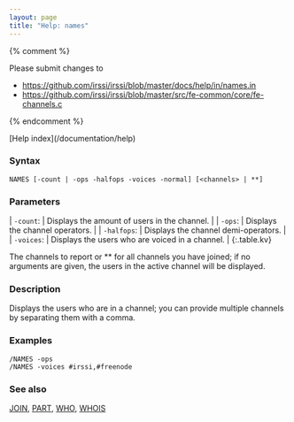 ```yaml
---
layout: page
title: "Help: names"
---
```


{% comment %}

Please submit changes to
- https://github.com/irssi/irssi/blob/master/docs/help/in/names.in
- https://github.com/irssi/irssi/blob/master/src/fe-common/core/fe-channels.c


{% endcomment %}
<nav markdown="1">
[Help index](/documentation/help)
</nav>

### Syntax ###

<div class="highlight irssisyntax"><pre style="\-\-cmdlen:5ch"><code><span class="synB">NAMES</span> <span class="syn10">[<span class="syn">-count</span> | <span class="syn">-ops</span> <span class="syn">-halfops</span> <span class="syn">-voices</span> <span class="syn">-normal</span>]</span> <span class="syn10">[<span class="syn09">&lt;channels></span> | <span class="syn">**</span>]</span></code></pre></div>



### Parameters ###


| `-count`: |       Displays the amount of users in the channel. |
| `-ops`: |         Displays the channel operators. |
| `-halfops`: |     Displays the channel demi-operators. |
| `-voices`: |      Displays the users who are voiced in a channel. |
{:.table.kv}

The channels to report or ** for all channels you have joined; if no
arguments are given, the users in the active channel will be displayed.

### Description ###

Displays the users who are in a channel; you can provide multiple channels
by separating them with a comma.

### Examples ###

    /NAMES -ops
    /NAMES -voices #irssi,#freenode

### See also ###
[JOIN](/documentation/help/join), [PART](/documentation/help/part), [WHO](/documentation/help/who), [WHOIS](/documentation/help/whois)

